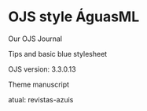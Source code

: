 # OJS style ÁguasML
Our OJS Journal

Tips and basic blue stylesheet 

OJS version: 3.3.0.13

Theme manuscript

atual: revistas-azuis
